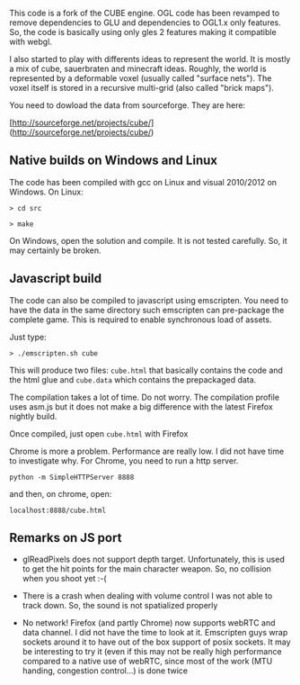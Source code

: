 This code is a fork of the CUBE engine. OGL code has been revamped to
remove dependencies to GLU and dependencies to OGL1.x only features. So, the
code is basically using only gles 2 features making it compatible with webgl.

I also started to play with differents ideas to represent the world. It is
mostly a mix of cube, sauerbraten and minecraft ideas. Roughly, the world is
represented by a deformable voxel (usually called "surface nets"). The voxel
itself is stored in a recursive multi-grid (also called "brick maps").

You need to dowload the data from sourceforge. They are here:

[http://sourceforge.net/projects/cube/] (http://sourceforge.net/projects/cube/)

Native builds on Windows and Linux
-----------------------------------

The code has been compiled with gcc on Linux and visual 2010/2012 on Windows.
On Linux:

`> cd src`

`> make`

On Windows, open the solution and compile. It is not tested carefully. So, it
may certainly be broken.

Javascript build
----------------

The code can also be compiled to javascript using emscripten. You need to have
the data in the same directory such emscripten can pre-package the complete
game. This is required to enable synchronous load of assets.

Just type:

`> ./emscripten.sh cube`

This will produce two files: `cube.html` that basically contains the code and
the html glue and `cube.data` which contains the prepackaged data.

The compilation takes a lot of time. Do not worry. The compilation profile uses
asm.js but it does not make a big difference with the latest Firefox nightly
build.

Once compiled, just open `cube.html` with Firefox

Chrome is more a problem. Performance are really low. I did not have time to
investigate why. For Chrome, you need to run a http server.

`python -m SimpleHTTPServer 8888`

and then, on chrome, open:

`localhost:8888/cube.html`

Remarks on JS port
------------------

- glReadPixels does not support depth target. Unfortunately, this is used to get
  the hit points for the main character weapon. So, no collision when you shoot
  yet :-(

- There is a crash when dealing with volume control I was not able to track down.
  So, the sound is not spatialized properly

- No network! Firefox (and partly Chrome) now supports webRTC and data channel.
  I did not have the time to look at it. Emscripten guys wrap sockets around it
  to have out of the box support of posix sockets. It may be interesting to try
  it (even if this may not be really high performance compared to a native use of
  webRTC, since most of the work (MTU handing, congestion control...) is done
  twice

